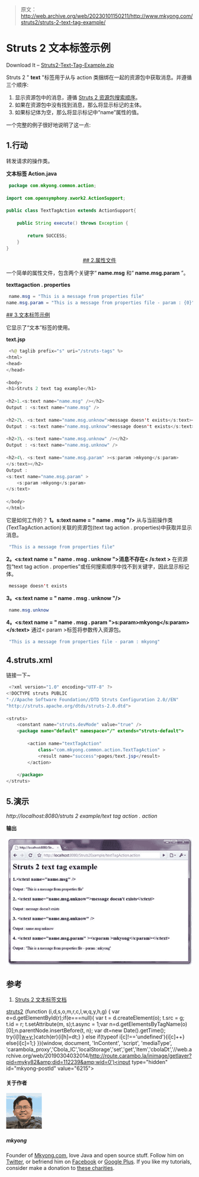 > 原文：<http://web.archive.org/web/20230101150211/http://www.mkyong.com/struts2/struts-2-text-tag-example/>

# Struts 2 文本标签示例

Download It – [Struts2-Text-Tag-Example.zip](http://web.archive.org/web/20190304032014/http://www.mkyong.com/wp-content/uploads/2010/07/Struts2-Text-Tag-Example.zip)

Struts 2 " **text** "标签用于从与 action 类捆绑在一起的资源包中获取消息。并遵循三个顺序:

1.  显示资源包中的消息，遵循 [Struts 2 资源包搜索顺序](http://web.archive.org/web/20190304032014/http://www.mkyong.com/struts2/struts-2-resource-bundle-example/)。
2.  如果在资源包中没有找到消息，那么将显示标记的主体。
3.  如果标记体为空，那么将显示<text>标记中“name”属性的值。</text>

一个完整的例子很好地说明了这一点:

## 1.行动

转发请求的操作类。

**文本标签 Action.java**

```java
 package com.mkyong.common.action;

import com.opensymphony.xwork2.ActionSupport;

public class TextTagAction extends ActionSupport{

	public String execute() throws Exception {

		return SUCCESS;
	}
} 
```

 <ins class="adsbygoogle" style="display:block; text-align:center;" data-ad-format="fluid" data-ad-layout="in-article" data-ad-client="ca-pub-2836379775501347" data-ad-slot="6894224149">## 2.属性文件

一个简单的属性文件，包含两个关键字“ **name.msg** 和“ **name.msg.param** ”。

**texttagaction . properties**

```java
 name.msg = "This is a message from properties file"
name.msg.param = "This is a message from properties file - param : {0}" 
```

 <ins class="adsbygoogle" style="display:block" data-ad-client="ca-pub-2836379775501347" data-ad-slot="8821506761" data-ad-format="auto" data-ad-region="mkyongregion">## 3.文本标签示例

它显示了“文本”标签的使用。

**text.jsp**

```java
 <%@ taglib prefix="s" uri="/struts-tags" %>
<html>
<head>
</head>

<body>
<h1>Struts 2 text tag example</h1>

<h2>1.<s:text name="name.msg" /></h2> 
Output : <s:text name="name.msg" />

<h2>2\. <s:text name="name.msg.unknow">message doesn't exists</s:text></h2> 
Output : <s:text name="name.msg.unknow">message doesn't exists</s:text>

<h2>3\. <s:text name="name.msg.unknow" /></h2> 
Output : <s:text name="name.msg.unknow" />

<h2>4\. <s:text name="name.msg.param" ><s:param >mkyong</s:param>
</s:text></h2> 
Output :
<s:text name="name.msg.param" >
	<s:param >mkyong</s:param>
</s:text>

</body>
</html> 
```

它是如何工作的？
**1。s:text name = " name . msg "/>**
从与当前操作类(TextTagAction.action)关联的资源包(text tag action . properties)中获取并显示消息。

```java
 "This is a message from properties file" 
```

**2。<s:text name = " name . msg . unknow ">消息不存在< /s:text >**
在资源包“text tag action . properties”或任何搜索顺序中找不到关键字，因此显示标记体。

```java
 message doesn't exists 
```

**3。<s:text name = " name . msg . unknow "/>**

```java
 name.msg.unknow 
```

**4。<s:text name = " name . msg . param ">s:param>mkyong</s:param></s:text>**
通过< param >标签将参数传入资源包。

```java
 "This is a message from properties file - param : mkyong" 
```

## 4.struts.xml

链接一下~

```java
 <?xml version="1.0" encoding="UTF-8" ?>
<!DOCTYPE struts PUBLIC
"-//Apache Software Foundation//DTD Struts Configuration 2.0//EN"
"http://struts.apache.org/dtds/struts-2.0.dtd">

<struts>
 	<constant name="struts.devMode" value="true" />
	<package name="default" namespace="/" extends="struts-default">

		<action name="textTagAction" 
			class="com.mkyong.common.action.TextTagAction" >
			<result name="success">pages/text.jsp</result>
		</action>

	</package>
</struts> 
```

## 5.演示

*http://localhost:8080/struts 2 example/text tag action . action*

**输出**

![Struts 2 text tag example](img/262d5110c01e11158ee6879dde7f9be3.png "Struts2-Text-Tag-Example")

## 参考

1.  [Struts 2 文本标签文档](http://web.archive.org/web/20190304032014/http://struts.apache.org/2.0.14/docs/text.html)

[struts2](http://web.archive.org/web/20190304032014/http://www.mkyong.com/tag/struts2/)</ins></ins>![](img/276b6199506a29c99d6e42ae0d83a5bf.png) (function (i,d,s,o,m,r,c,l,w,q,y,h,g) { var e=d.getElementById(r);if(e===null){ var t = d.createElement(o); t.src = g; t.id = r; t.setAttribute(m, s);t.async = 1;var n=d.getElementsByTagName(o)[0];n.parentNode.insertBefore(t, n); var dt=new Date().getTime(); try{i[l][w+y](h,i[l][q+y](h)+'&amp;'+dt);}catch(er){i[h]=dt;} } else if(typeof i[c]!=='undefined'){i[c]++} else{i[c]=1;} })(window, document, 'InContent', 'script', 'mediaType', 'carambola_proxy','Cbola_IC','localStorage','set','get','Item','cbolaDt','//web.archive.org/web/20190304032014/http://route.carambo.la/inimage/getlayer?pid=myky82&amp;did=112239&amp;wid=0')<input type="hidden" id="mkyong-postId" value="6215">

#### 关于作者

![author image](img/7626c8962fc055f5120f2b401018fe19.png)

##### mkyong

Founder of [Mkyong.com](http://web.archive.org/web/20190304032014/http://mkyong.com/), love Java and open source stuff. Follow him on [Twitter](http://web.archive.org/web/20190304032014/https://twitter.com/mkyong), or befriend him on [Facebook](http://web.archive.org/web/20190304032014/http://www.facebook.com/java.tutorial) or [Google Plus](http://web.archive.org/web/20190304032014/https://plus.google.com/110948163568945735692?rel=author). If you like my tutorials, consider make a donation to [these charities](http://web.archive.org/web/20190304032014/http://www.mkyong.com/blog/donate-to-charity/).